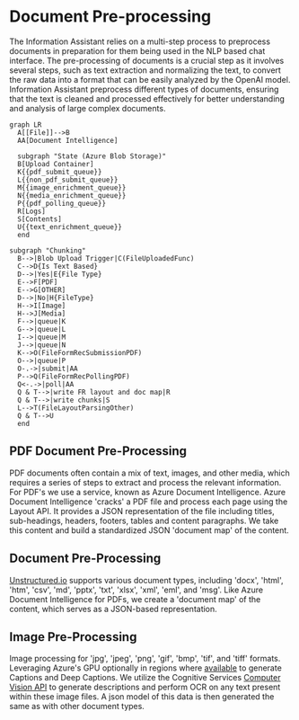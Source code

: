 # Document Pre-processing
The Information Assistant relies on a multi-step process to preprocess documents in preparation for them being used in the NLP based chat interface. 
The pre-processing of documents is a crucial step as it involves several steps, such as text extraction and normalizing the text, to convert the raw data into a format that can be easily analyzed by the OpenAI model. Information Assistant preprocess different types of documents, ensuring that the text is cleaned and processed effectively for better understanding and analysis of large complex documents. 

```mermaid
graph LR
  A[[File]]-->B
  AA[Document Intelligence]

  subgraph "State (Azure Blob Storage)"
  B[Upload Container]
  K{{pdf_submit_queue}}
  L{{non_pdf_submit_queue}}
  M{{image_enrichment_queue}}
  N{{media_enrichment_queue}}
  P{{pdf_polling_queue}}
  R[Logs]
  S[Contents]
  U{{text_enrichment_queue}}
  end

subgraph "Chunking"
  B-->|Blob Upload Trigger|C(FileUploadedFunc)
  C-->D{Is Text Based}
  D-->|Yes|E{File Type}
  E-->F[PDF]
  E-->G[OTHER]
  D-->|No|H{FileType}
  H-->I[Image]
  H-->J[Media]
  F-->|queue|K
  G-->|queue|L
  I-->|queue|M
  J-->|queue|N
  K-->O(FileFormRecSubmissionPDF)
  O-->|queue|P
  O-.->|submit|AA
  P-->Q(FileFormRecPollingPDF)
  Q<-.->|poll|AA
  Q & T-->|write FR layout and doc map|R
  Q & T-->|write chunks|S
  L-->T(FileLayoutParsingOther)
  Q & T-->U
  end

```
## PDF Document Pre-Processing
PDF documents often contain a mix of text, images, and other media, which requires a series of steps to extract and process the relevant information.
For PDF's we use a service, known as Azure Document Intelligence. Azure Document Intelligence 'cracks' a PDF file and process each page using the Layout API. It provides a JSON representation of the file including titles, sub-headings, headers, footers, tables and content paragraphs. We take this content and build a standardized JSON 'document map' of the content.


## Document Pre-Processing
[Unstructured.io](https://unstructured.io/) supports various document types, including 'docx', 'html', 'htm', 'csv', 'md', 'pptx', 'txt', 'xlsx', 'xml', 'eml', and 'msg'. Like Azure Document Intelligence for PDFs, we create a 'document map' of the content, which serves as a JSON-based representation.

## Image Pre-Processing
Image processing for 'jpg', 'jpeg', 'png', 'gif', 'bmp', 'tif', and 'tiff' formats. Leveraging Azure's GPU optionally in regions where [available](https://learn.microsoft.com/en-us/azure/container-instances/container-instances-region-availability) to generate Captions and Deep Captions. We utilize the Cognitive Services [Computer Vision API](https://azure.microsoft.com/en-us/resources/cloud-computing-dictionary/what-is-computer-vision/?ef_id=_k_f4f6deceb1b41be24ecebbf7bfa0a48b_k_&OCID=AIDcmme9zx2qiz_SEM__k_f4f6deceb1b41be24ecebbf7bfa0a48b_k_&msclkid=f4f6deceb1b41be24ecebbf7bfa0a48b#object-classification) to generate descriptions and perform OCR on any text present within these image files. A json model of this data is then generated the same as with other document types.

